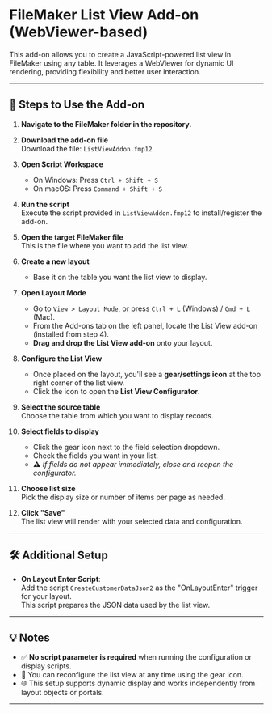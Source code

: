 # FileMaker List View Add-on (WebViewer-based)

This add-on allows you to create a JavaScript-powered list view in FileMaker using any table. It leverages a WebViewer for dynamic UI rendering, providing flexibility and better user interaction.

---

## 🚀 Steps to Use the Add-on

1. **Navigate to the FileMaker folder in the repository.**

2. **Download the add-on file**  
   Download the file: `ListViewAddon.fmp12`.

3. **Open Script Workspace**  
   - On Windows: Press `Ctrl + Shift + S`  
   - On macOS: Press `Command + Shift + S`

4. **Run the script**  
   Execute the script provided in `ListViewAddon.fmp12` to install/register the add-on.

5. **Open the target FileMaker file**  
   This is the file where you want to add the list view.

6. **Create a new layout**  
   - Base it on the table you want the list view to display.

7. **Open Layout Mode**  
   - Go to `View > Layout Mode`, or press `Ctrl + L` (Windows) / `Cmd + L` (Mac).
   - From the Add-ons tab on the left panel, locate the List View add-on (installed from step 4).
   - **Drag and drop the List View add-on** onto your layout.

8. **Configure the List View**
   - Once placed on the layout, you'll see a **gear/settings icon** at the top right corner of the list view.
   - Click the icon to open the **List View Configurator**.

9. **Select the source table**  
   Choose the table from which you want to display records.

10. **Select fields to display**
    - Click the gear icon next to the field selection dropdown.
    - Check the fields you want in your list.
    - ⚠️ _If fields do not appear immediately, close and reopen the configurator._

11. **Choose list size**  
    Pick the display size or number of items per page as needed.

12. **Click "Save"**  
    The list view will render with your selected data and configuration.

---

## 🛠 Additional Setup

- **On Layout Enter Script**:  
  Add the script `CreateCustomerDataJson2` as the "OnLayoutEnter" trigger for your layout.  
  This script prepares the JSON data used by the list view.

---

## 💡 Notes

- ✅ **No script parameter is required** when running the configuration or display scripts.
- 🔄 You can reconfigure the list view at any time using the gear icon.
- 🌐 This setup supports dynamic display and works independently from layout objects or portals.

---


